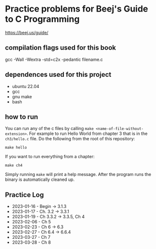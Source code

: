 # Practice problems for Beej's Guide to C Programming

https://beej.us/guide/

## compilation flags used for this book
gcc -Wall -Wextra -std=c2x -pedantic filename.c

## dependences used for this project
* ubuntu 22.04
* gcc
* gnu make
* bash

## how to run
You can run any of the c files by calling `make <name-of-file-without-extension>`. For example to run Hello World from chapter 3 that is in the `ch3/hello.c` file. Do the following from the root of this repository:
```
make hello
```

If you want to run everything from a chapter:
```
make ch4
```

Simply running `make` will print a help message. After the program runs the binary is automatically cleaned up.

## Practice Log
* 2023-01-16 - Begin -> 3.1.3
* 2023-01-17 - Ch. 3.2 -> 3.3.1
* 2023-01-19 - Ch 3.3.2 -> 3.3.5, Ch 4
* 2023-02-06 - Ch 5
* 2023-02-23 - Ch 6 -> 6.3
* 2023-02-27 - Ch 6.4 -> 6.6.4
* 2023-03-27 - Ch 7
* 2023-03-28 - Ch 8
